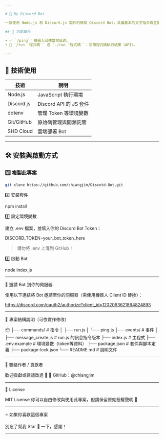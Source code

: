 ```yaml
---

# 🤖 My Discord Bot

一個使用 Node.js 和 Discord.js 製作的簡易 Discord Bot，具備基本的文字指令與互動功能，適合新手學習 Discord 機器人開發、專案管理與開源協作！

## 📌 功能簡介

- ✅ `/ping`：機器人回傳當前延遲。
- 🧠 `/run `程式碼`` 或 `./run `程式碼``：回傳程式碼執行結果（API）。

---
```


## 🚀 技術使用

| 技術 | 說明 |
|------|------|
| Node.js | JavaScript 執行環境 |
| Discord.js | Discord API 的 JS 套件 |
| dotenv | 管理 Token 等環境變數 |
| Git/GitHub | 原始碼管理與開源託管 |
| SHD Cloud | 雲端部署 Bot|

---

## 🛠️ 安裝與啟動方式

### 1️⃣ 複製此專案
```bash
git clone https://github.com/chiangjim/Discotd-Bot.git
```

2️⃣ 安裝套件

npm install

3️⃣ 設定環境變數

建立 .env 檔案，並填入你的 Discord Bot Token：

DISCORD_TOKEN=your_bot_token_here

> 請勿將 .env 上傳到 GitHub！



4️⃣ 啟動 Bot

node index.js


---

🔗 邀請 Bot 到你的伺服器

使用以下連結將 Bot 邀請至你的伺服器（需使用機器人 Client ID 替換）：

https://discord.com/oauth2/authorize?client_id=1202093621864824893


---

📂 專案結構說明（可依實作修改）

📦 
├── commands/         # 指令
│   ├── run.js
│   └── ping.js
├── events/           # 事件
│   ├── message_create.js # run.js 的訊息指令版本
├── index.js          # 主程式
├── .env.example      # 環境變數（token等資料）
├── package.json      # 套件與腳本定義
├── package-lock.json
└── README.md         # 說明文件

---

🙌 聯絡作者 / 貢獻者

歡迎貢獻或建議改進 🙌
🔗 GitHub：@chiangjim


---

📄 License

MIT License
你可以自由修改與使用此專案，但請保留原始授權聲明 🙏


---

⭐ 如果你喜歡這個專案

別忘了幫我 Star 🌟 一下，感謝！

---
